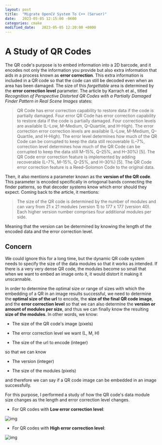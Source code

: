 ```yaml
---
layout: post
title:  "Migrate OpenCV System To C++ (Server)"
date:   2023-05-05 12:15:00 -0600
categories: cmake
modified_date:   2023-05-05 12:20:00 +0000
---
```


# A Study of QR Codes

The QR code's purpose is to embed information into a 2D barcode, and it encodes not only the information you provide but also extra information that aids in a process known as **error correction**. This extra information is included in a QR code so that the code can still be decoded even when an area has been damaged. The size of this *forgettable* area is determined by the **error correction level** parameter. The article by Karrach et al., titled *Recognition of Perspective Distorted QR Codes with a Partially Damaged Finder Pattern in Real Scene Images* states:

> QR Code has error correction capability to restore data if the code is partially damaged. Four error
QR Code has error correction capability to restore data if the code is partially damaged. Four
correction levels are available (L–Low, M–Medium, Q–Quartile, and H–High). The error correction
error correction levels are available (L–Low, M–Medium, Q–Quartile, and H–High). The error
level determines how much of the QR Code can be corrupted to keep the data still recoverable (L–7%,
correction level determines how much of the QR Code can be corrupted to keep the data still
M–15%, Q–25%, and H–30%) [5]. The QR Code error correction feature is implemented by adding
recoverable (L–7%, M–15%, Q–25%, and H–30%) [5]. The QR Code error correction feature is
a Reed–Solomon Code to the original data.

Then, it also mentions a parameter known as the **version of the QR code**. This parameter is encoded specifically in ortogonal bands connecting the finder patterns, so that decoder systems know which error should they expect. Coming back to the article, it mentions:

> The size of the QR code is determined by the number of modules and can vary from 21 x 21 modules (version 1) to 177 x 177 (version 40). Each higher version number comprises four additional modules per side.

Meaning that the version can be determined by knowing the length of the encoded data and the error correction level. 

## Concern

We could ignore this for a long time, but the dynamic QR code system needs to specify the size of the data modules so that it works as intended. If there is a very very dense QR code, the modules become so small that when we want to embed an image onto it, it would distort it making it unscannable.

In order to determine the optimal size or range of sizes with which the embedding of a QR in an image results successful, we need to determine the **optimal size of the url** to encode, the **size of the final QR code image**, and the **error correction level** so that we can also determine the **version or amount of modules per size**, and thus we can finally know the resulting **size of the modules**. In other words, we know:

- The size of the QR code's image (pixels)

- The error correction level we want (L, M, H)

- The size of the url to encode (integer)

so that we can know

- The version (integer)

- The size of the modules (pixels)

and therefore we can say if a QR code image can be embedded in an image successfully.

For this purpose, I performed a study of how the QR code's data module size changes as the length and error correction level changes. 

- For QR codes with **Low error correction level**:

![img]({{site.url}}/img/7/qr-study_low.png)

- For QR codes with **High error correction level**:

![img]({{site.url}}/img/7/qr-study_high.png)

